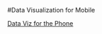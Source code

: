 #Data Visualization for Mobile

[Data Viz for the Phone](http://www.niemanlab.org/2014/07/data-visualization-is-good-data-visualization-that-works-on-your-phone-is-better/)

